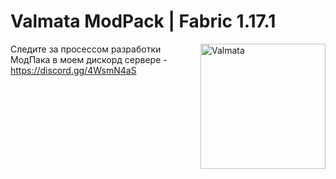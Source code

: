 <h1>Valmata ModPack | Fabric 1.17.1</h1>
<img width="200" src="https://cdn.discordapp.com/attachments/312979296648036353/870342079358844990/1024x10241.png" alt="Valmata" align="right">
<div align="left">

Следите за просессом разработки МодПака в моем дискорд сервере - https://discord.gg/4WsmN4aS
